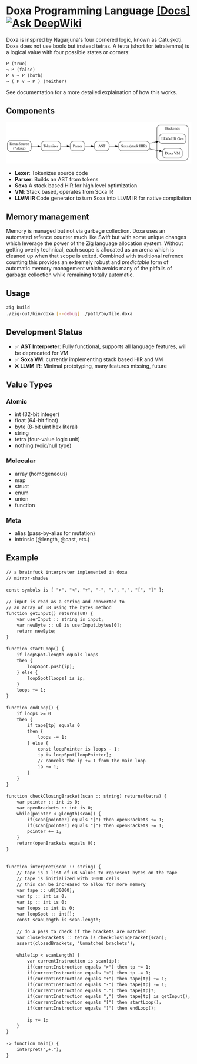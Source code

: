 # Doxa Programming Language [[Docs]](https://mirror-shades.github.io/doxa/)[![Ask DeepWiki](https://deepwiki.com/badge.svg)](https://deepwiki.com/mirror-shades/doxa)

Doxa is inspired by Nagarjuna's four cornered logic, known as Catuṣkoṭi. Doxa does not use bools but instead tetras. A tetra (short for tetralemma) is a logical value with four possible states or corners:

```
P (true)
¬ P (false)
P ∧ ¬ P (both)
¬ ( P ∨ ¬ P ) (neither)
```

See documentation for a more detailed explaination of how this works.

## Components

![Pipeline](./pipeline.svg)

- **Lexer**: Tokenizes source code
- **Parser**: Builds an AST from tokens
- **Soxa** A stack based HIR for high level optimization
- **VM**: Stack based, operates from Soxa IR
- **LLVM IR** Code generator to turn Soxa into LLVM IR for native compilation

## Memory management

Memory is managed but not via garbage collection. Doxa uses an automated refence counter much like Swift but with some unique changes which leverage the power of the Zig language allocation system. Without getting overly technical, each scope is allocated as an arena which is cleaned up when that scope is exited. Combined with traditional refrence counting this provides an extremely robust and _predictable_ form of automatic memory management which avoids many of the pitfalls of garbage collection while remaining totally automatic.

## Usage

```bash
zig build
./zig-out/bin/doxa [--debug] ./path/to/file.doxa
```

## Development Status

- ✅ **AST Interpreter**: Fully functional, supports all language features, will be deprecated for VM
- ✅ **Soxa VM**: currently implementing stack based HIR and VM
- ❌ **LLVM IR**: Minimal prototyping, many features missing, future

## Value Types

### Atomic

- int (32-bit integer)
- float (64-bit float)
- byte (8-bit uint hex literal)
- string
- tetra (four-value logic unit)
- nothing (void/null type)

### Molecular

- array (homogeneous)
- map
- struct
- enum
- union
- function

### Meta

- alias (pass-by-alias for mutation)
- intrinsic (@length, @cast, etc.)

## Example

```solidity
// a brainfuck interpreter implemented in doxa
// mirror-shades

const symbols is [ ">", "<", "+", "-", ".", ",", "[", "]" ];

// input is read as a string and converted to
// an array of u8 using the bytes method
function getInput() returns(u8) {
    var userInput :: string is input;
    var newByte :: u8 is userInput.bytes[0];
    return newByte;
}

function startLoop() {
    if loopSpot.length equals loops
    then {
        loopSpot.push(ip);
    } else {
        loopSpot[loops] is ip;
    }
    loops += 1;
}

function endLoop() {
    if loops >= 0
    then {
        if tape[tp] equals 0
        then {
            loops -= 1;
        } else {
            const loopPointer is loops - 1;
            ip is loopSpot[loopPointer];
            // cancels the ip += 1 from the main loop
            ip -= 1;
        }
    }
}

function checkClosingBracket(scan :: string) returns(tetra) {
    var pointer :: int is 0;
    var openBrackets :: int is 0;
    while(pointer < @length(scan)) {
        if(scan[pointer] equals "[") then openBrackets += 1;
        if(scan[pointer] equals "]") then openBrackets -= 1;
        pointer += 1;
    }
    return(openBrackets equals 0);
}


function interpret(scan :: string) {
    // tape is a list of u8 values to represent bytes on the tape
    // tape is initialized with 30000 cells
    // this can be increased to allow for more memory
    var tape :: u8[30000];
    var tp :: int is 0;
    var ip :: int is 0;
    var loops :: int is 0;
    var loopSpot :: int[];
    const scanLength is scan.length;

    // do a pass to check if the brackets are matched
    var closedBrackets :: tetra is checkClosingBracket(scan);
    assert(closedBrackets, "Unmatched brackets");

    while(ip < scanLength) {
        var currentInstruction is scan[ip];
        if(currentInstruction equals ">") then tp += 1;
        if(currentInstruction equals "<") then tp -= 1;
        if(currentInstruction equals "+") then tape[tp] += 1;
        if(currentInstruction equals "-") then tape[tp] -= 1;
        if(currentInstruction equals ".") then tape[tp]?;
        if(currentInstruction equals ",") then tape[tp] is getInput();
        if(currentInstruction equals "[") then startLoop();
        if(currentInstruction equals "]") then endLoop();

        ip += 1;
    }
}

-> function main() {
    interpret(",+.");
}
```
